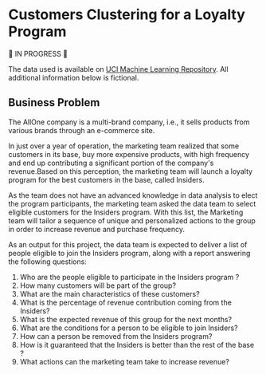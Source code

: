# Customers Clustering for a Loyalty Program
🚧 IN PROGRESS 🚧 

The data used is available on [UCI Machine Learning Repository](https://archive.ics.uci.edu/ml/datasets/Online%20Retail?fbclid=IwAR0wdBleo-Y39LRIfYLv_T4aTlOBBeiVJZmTnkd8z1GOWDPVkNuHG6zsvSs). All additional information below is fictional.

## Business Problem
The AllOne company is a multi-brand company, i.e., it sells products from various brands through an e-commerce site.

In just over a year of operation, the marketing team realized that some customers in its base, buy more expensive products, with high frequency and end up contributing a significant portion of the company's revenue.Based on this perception, the marketing team will launch a loyalty program for the best customers in the base, called Insiders. 

As the team does not have an advanced knowledge in data analysis to elect the program participants, the marketing team asked the data team to select eligible customers for the Insiders program. With this list, the Marketing team will tailor a sequence of unique and personalized actions to the group in order to increase revenue and purchase frequency.

As an output for this project, the data team is expected to deliver a list of people eligible to join the Insiders program, along with a report answering the following questions:

1. Who are the people eligible to participate in the Insiders program ?
2. How many customers will be part of the group?
3. What are the main characteristics of these customers?
4. What is the percentage of revenue contribution coming from the Insiders?
5. What is the expected revenue of this group for the next months?
6. What are the conditions for a person to be eligible to join Insiders?
7. How can a person be removed from the Insiders program?
8. How is it guaranteed that the Insiders is better than the rest of the base ?
9. What actions can the marketing team take to increase revenue?
